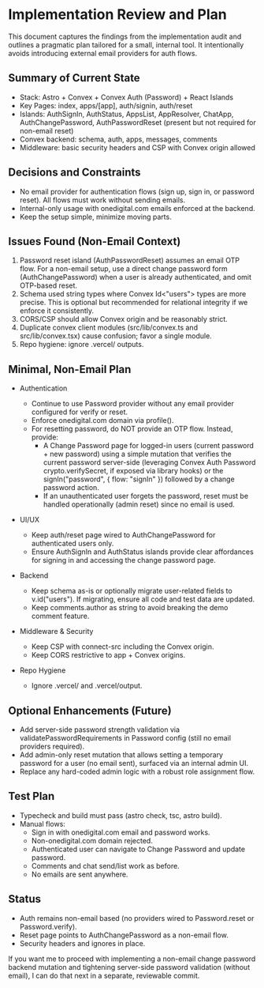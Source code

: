 # Implementation Review and Plan

This document captures the findings from the implementation audit and outlines a pragmatic plan tailored for a small, internal tool. It intentionally avoids introducing external email providers for auth flows.

## Summary of Current State

- Stack: Astro + Convex + Convex Auth (Password) + React Islands
- Key Pages: index, apps/[app], auth/signin, auth/reset
- Islands: AuthSignIn, AuthStatus, AppsList, AppResolver, ChatApp, AuthChangePassword, AuthPasswordReset (present but not required for non-email reset)
- Convex backend: schema, auth, apps, messages, comments
- Middleware: basic security headers and CSP with Convex origin allowed

## Decisions and Constraints

- No email provider for authentication flows (sign up, sign in, or password reset). All flows must work without sending emails.
- Internal-only usage with onedigital.com emails enforced at the backend.
- Keep the setup simple, minimize moving parts.

## Issues Found (Non-Email Context)

1. Password reset island (AuthPasswordReset) assumes an email OTP flow. For a non-email setup, use a direct change password form (AuthChangePassword) when a user is already authenticated, and omit OTP-based reset.
2. Schema used string types where Convex Id<"users"> types are more precise. This is optional but recommended for relational integrity if we enforce it consistently.
3. CORS/CSP should allow Convex origin and be reasonably strict.
4. Duplicate convex client modules (src/lib/convex.ts and src/lib/convex.tsx) cause confusion; favor a single module.
5. Repo hygiene: ignore .vercel/ outputs.

## Minimal, Non-Email Plan

- Authentication
  - Continue to use Password provider without any email provider configured for verify or reset.
  - Enforce onedigital.com domain via profile().
  - For resetting password, do NOT provide an OTP flow. Instead, provide:
    - A Change Password page for logged-in users (current password + new password) using a simple mutation that verifies the current password server-side (leveraging Convex Auth Password crypto.verifySecret, if exposed via library hooks) or the signIn("password", { flow: "signIn" }) followed by a change password action.
    - If an unauthenticated user forgets the password, reset must be handled operationally (admin reset) since no email is used.

- UI/UX
  - Keep auth/reset page wired to AuthChangePassword for authenticated users only.
  - Ensure AuthSignIn and AuthStatus islands provide clear affordances for signing in and accessing the change password page.

- Backend
  - Keep schema as-is or optionally migrate user-related fields to v.id("users"). If migrating, ensure all code and test data are updated.
  - Keep comments.author as string to avoid breaking the demo comment feature.

- Middleware & Security
  - Keep CSP with connect-src including the Convex origin.
  - Keep CORS restrictive to app + Convex origins.

- Repo Hygiene
  - Ignore .vercel/ and .vercel/output.

## Optional Enhancements (Future)

- Add server-side password strength validation via validatePasswordRequirements in Password config (still no email providers required).
- Add admin-only reset mutation that allows setting a temporary password for a user (no email sent), surfaced via an internal admin UI.
- Replace any hard-coded admin logic with a robust role assignment flow.

## Test Plan

- Typecheck and build must pass (astro check, tsc, astro build).
- Manual flows:
  - Sign in with onedigital.com email and password works.
  - Non-onedigital.com domain rejected.
  - Authenticated user can navigate to Change Password and update password.
  - Comments and chat send/list work as before.
  - No emails are sent anywhere.

## Status

- Auth remains non-email based (no providers wired to Password.reset or Password.verify).
- Reset page points to AuthChangePassword as a non-email flow.
- Security headers and ignores in place.

If you want me to proceed with implementing a non-email change password backend mutation and tightening server-side password validation (without email), I can do that next in a separate, reviewable commit.
